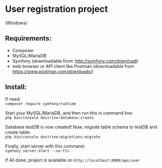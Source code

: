 User registration project
=============
(Windows)

## Requirements:
- Composer
- MySQL/MariaDB 
- Symfony (downloadable from: http://symfony.com/download)
- web browser or API client like Postman (downloadable from https://www.postman.com/downloads/)

## Install:

If need:\
```composer require symfony/runtime```

Start your MySQL/MariaDB, and then run this in command line:\
```php bin/console doctrine:database:create```

Database testDB is now created! Now, migrate table schema to testDB and create table:\
```php bin/console doctrine:migrations:migrate```

Finally, start server with this command:\
```symfony server:start --no-tls```

If All done, project is available on
```http://localhost:8000/api/user```
